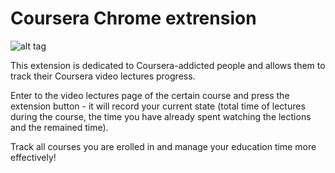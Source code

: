 Coursera Chrome extrension 
=========================

![alt tag](http://habrastorage.org/storage3/bcb/bed/d14/bcbbedd14c7c5ebb1c9bd5eeadd860c4.png)

This extension is dedicated to Coursera-addicted people and allows them to track their Coursera video lectures progress.

Enter to the video lectures page of the certain course and press the extension button - it will record your current state (total time of lectures during the course, the time you have already spent watching the lections and the remained time).

Track all courses you are erolled in and manage your education time more effectively!
